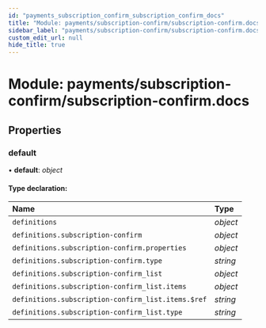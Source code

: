 ```yaml
---
id: "payments_subscription_confirm_subscription_confirm_docs"
title: "Module: payments/subscription-confirm/subscription-confirm.docs"
sidebar_label: "payments/subscription-confirm/subscription-confirm.docs"
custom_edit_url: null
hide_title: true
---
```


# Module: payments/subscription-confirm/subscription-confirm.docs

## Properties

### default

• **default**: *object*

#### Type declaration:

| Name | Type |
| :------ | :------ |
| `definitions` | *object* |
| `definitions.subscription-confirm` | *object* |
| `definitions.subscription-confirm.properties` | *object* |
| `definitions.subscription-confirm.type` | *string* |
| `definitions.subscription-confirm_list` | *object* |
| `definitions.subscription-confirm_list.items` | *object* |
| `definitions.subscription-confirm_list.items.$ref` | *string* |
| `definitions.subscription-confirm_list.type` | *string* |
